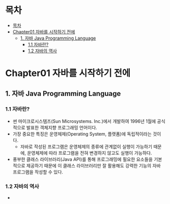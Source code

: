 # 목차

- [목차](#목차)   
- [Chapter01 자바를 시작하기 전에](#chapter01-자바를-시작하기-전에)   
    - [1. 자바 Java Programming Language](#1-자바-java-programming-language)   
        - [1.1 자바란?](#11-자바란)  
        - [1.2 자바의 역사](#12-%EC%9E%90%EB%B0%94%EC%9D%98-%EC%97%AD%EC%82%AC)  

# Chapter01 자바를 시작하기 전에   

## 1. 자바 Java Programming Language   
### 1.1 자바란?   
- 썬 마이크로시스템즈(Sun Microsystems. Inc.)에서 개발하여 1996년 1월에 공식적으로 발표한 객체지향 프로그래밍 언어이다.
- 가장 중요한 특징은 운영체제(Operating System, 플랫폼)에 독립적이라는 것이다.  
    - 자바로 작성된 프로그램은 운영체제의 종류에 관계없이 실행이 가능하기 때문에, 운영체제에 따라 프로그램을 전혀 변경하지 않고도 실행이 가능하다.
- 풍부한 클래스 라이브러리(Java API)를 통해 프로그래밍에 필요한 요소들을 기본적으로 제공하기 때문에 이 클래스 라이브러리만 잘 활용해도 강력한 기능의 자바 프로그램을 작성할 수 있다.

### 1.2 자바의 역사
- 